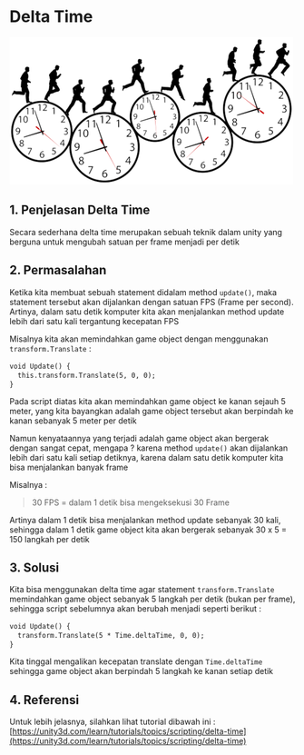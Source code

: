 # Delta Time

![](delta-time.png)

## 1. Penjelasan Delta Time

Secara sederhana delta time merupakan sebuah teknik dalam unity yang berguna untuk mengubah satuan per frame menjadi per detik

## 2. Permasalahan

Ketika kita membuat sebuah statement didalam method `update()`, maka statement tersebut akan dijalankan dengan satuan FPS \(Frame per second\). Artinya, dalam satu detik komputer kita akan menjalankan method update lebih dari satu kali tergantung kecepatan FPS

Misalnya kita akan memindahkan game object dengan menggunakan `transform.Translate` :

```text
void Update() {
  this.transform.Translate(5, 0, 0);
}
```

Pada script diatas kita akan memindahkan game object ke kanan sejauh 5 meter, yang kita bayangkan adalah game object tersebut akan berpindah ke kanan sebanyak 5 meter per detik

Namun kenyataannya yang terjadi adalah game object akan bergerak dengan sangat cepat, mengapa ? karena method `update()` akan dijalankan lebih dari satu kali setiap detiknya, karena dalam satu detik komputer kita bisa menjalankan banyak frame

Misalnya :

> 30 FPS = dalam 1 detik bisa mengeksekusi 30 Frame

Artinya dalam 1 detik bisa menjalankan method update sebanyak 30 kali, sehingga dalam 1 detik game object kita akan bergerak sebanyak 30 x 5 = 150 langkah per detik

## 3. Solusi

Kita bisa menggunakan delta time agar statement `transform.Translate` memindahkan game object sebanyak 5 langkah per detik \(bukan per frame\), sehingga script sebelumnya akan berubah menjadi seperti berikut :

```text
void Update() {
  transform.Translate(5 * Time.deltaTime, 0, 0);
}
```

Kita tinggal mengalikan kecepatan translate dengan `Time.deltaTime` sehingga game object akan berpindah 5 langkah ke kanan setiap detik

## 4. Referensi

Untuk lebih jelasnya, silahkan lihat tutorial dibawah ini : [https://unity3d.com/learn/tutorials/topics/scripting/delta-time](https://unity3d.com/learn/tutorials/topics/scripting/delta-time)

